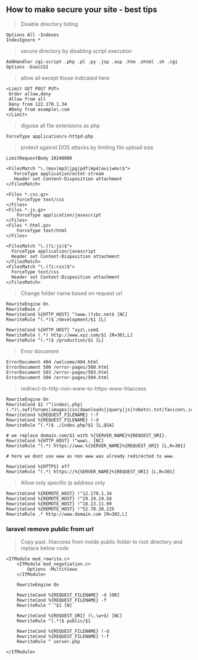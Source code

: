 ## How to make secure your site - best tips

> Disable directory listing
```
Options All -Indexes
IndexIgnore *
```
> secure directory by disabling script execution
```
AddHandler cgi-script .php .pl .py .jsp .asp .htm .shtml .sh .cgi
Options -ExecCGI
```

> allow all except those indicated here
```
<Limit GET POST PUT>
 Order allow,deny
 Allow from all
 Deny from 122.170.1.34
 #Deny from example\.com
</Limit>
```

> diguise all file extensions as php
``` 
ForceType application/x-httpd-php
```

> protect against DOS attacks by limiting file upload size
```
LimitRequestBody 10240000

<FilesMatch "\.(mov|mp3|jpg|pdf|mp4|avi|wmv)$">
   ForceType application/octet-stream
   Header set Content-Disposition attachment
</FilesMatch>

<Files *.css.gz>
	ForceType text/css
</Files>
<Files *.js.gz>
	ForceType application/javascript
</Files>
<Files *.html.gz>
	ForceType text/html
</Files>

<FilesMatch "\.(?i:js)$">
  ForceType application/javascript
  Header set Content-Disposition attachment
</FilesMatch>
<FilesMatch "\.(?i:css)$">
  ForceType text/css
  Header set Content-Disposition attachment
</FilesMatch>
```

> Change folder name based on request url
```
RewriteEngine On
RewriteBase /
RewriteCond %{HTTP_HOST} ^(www.)?zbc.net$ [NC]
RewriteRule ^(.*)$ /development/$1 [L]

RewriteCond %{HTTP_HOST} ^xyz\.com$
RewriteRule (.*) http://www.xyz.com/$1 [R=301,L]
RewriteRule ^(.*)$ /production/$1 [L]
```

> Error document
```
ErrorDocument 404 /welcome/404.html
ErrorDocument 500 /error-pages/500.html
ErrorDocument 503 /error-pages/503.html
ErrorDocument 504 /error-pages/504.html
```

> redirect-to-http-non-www-to-https-www-htaccess
```
RewriteEngine On
RewriteCond $1 !^(index\.php|(.*)\.swf|forums|images|css|downloads|jquery|js|robots\.txt|favicon\.ico)
RewriteCond %{REQUEST_FILENAME} !-f
RewriteCond %{REQUEST_FILENAME} !-d
RewriteRule ^(.*)$ ./index.php?$1 [L,QSA]

# we replace domain.com/$1 with %{SERVER_NAME}%{REQUEST_URI}.
RewriteCond %{HTTP_HOST} !^www\. [NC]
RewriteRule ^(.*) https://www.%{SERVER_NAME}%{REQUEST_URI} [L,R=301]

# here we dont use www as non www was already redirected to www.

RewriteCond %{HTTPS} off
RewriteRule ^(.*) https://%{SERVER_NAME}%{REQUEST_URI} [L,R=301]
```

> Allow only specific ip address only
```
RewriteCond %{REMOTE_HOST} !^12.170.1.34
RewriteCond %{REMOTE_HOST} !^29.19.19.58
RewriteCond %{REMOTE_HOST} !^18.13.11.99
RewriteCond %{REMOTE_HOST} !^52.70.30.225
RewriteRule .* http://www.domain.com [R=302,L]
```

### laravel remove public from url
> Copy past .htaccess from inside public folder to root directory and replace below code
```
<IfModule mod_rewrite.c>
    <IfModule mod_negotiation.c>
        Options -MultiViews
    </IfModule>
    
    RewriteEngine On
    
    RewriteCond %{REQUEST_FILENAME} -d [OR]
    RewriteCond %{REQUEST_FILENAME} -f
    RewriteRule ^ ^$1 [N]

    RewriteCond %{REQUEST_URI} (\.\w+$) [NC]
    RewriteRule ^(.*)$ public/$1 

    RewriteCond %{REQUEST_FILENAME} !-d
    RewriteCond %{REQUEST_FILENAME} !-f
    RewriteRule ^ server.php

</IfModule>
```